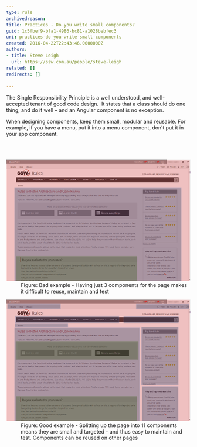 ```yaml
---
type: rule
archivedreason: 
title: Practices - Do you write small components?
guid: 1c5fbef9-bfa1-4986-bc81-a1028bebfec3
uri: practices-do-you-write-small-components
created: 2016-04-22T22:43:46.0000000Z
authors:
- title: Steve Leigh
  url: https://ssw.com.au/people/steve-leigh
related: []
redirects: []

---
```



<p class="p1">The Single Responsibility Principle is a well understood, and well-accepted tenant of good code design.  It states that a class should do one thing, and do it well – and an Angular component is no exception.</p><p class="p1">When designing components, keep them small, modular and reusable. For example, if you have a menu, put it into a menu component, don’t put it in your app component.<br></p>
<br><excerpt class='endintro'></excerpt><br>
<dl class="badImage"><dt><img src="comp-1.png" alt="comp-1.png" style="width:800px;" /></dt><dd>Figure: Bad example - Having just 3 components for the page makes it difficult to reuse, maintain and test​<br></dd></dl><dl class="goodImage"><dt><img src="comp-2.png" alt="comp-2.png" style="width:800px;" /></dt><dd>Figure: Good example - Splitting up the page into 11 components means they are small and targeted - and thus easy to maintain and test. Components can be reused on other pages</dd></dl>​


